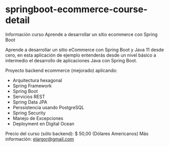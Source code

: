 # springboot-ecommerce-course-detail

Información curso Aprende a desarrollar un sitio ecommerce con Spring Boot

Aprende a desarrollar un sitio eCommerce con Spring Boot y Java 11 desde cero, en esta aplicación de ejemplo entenderás desde un nivel básico a intermedio el desarrollo de aplicaciones Java con Spring Boot.

Proyecto backend ecommerce (mejorado) aplicando:

- Arquitectura hexagonal
- Spring Framework
- Spring Boot
- Servicios REST
- Spring Data JPA
- Perssistencia usando PostgreSQL
- Spring Security
- Manejo de Excepciones
- Deployment en Digital Ocean

Precio del curso (sólo backend): $ 50,00 (Dólares Americanos)
Más información: elargor@gmail.com
